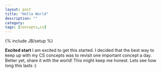 ```yaml
---
layout: post
title: "Hello World"
description: ""
category: 
tags: [concepts,cs]
---
```

{% include JB/setup %}

**Excited start**
I am excited to get this started. I decided that the best way to keep up with my CS concepts was to revisit one important concept a day. Better yet, share it with the world!
This might keep me honest. Lets see how long this lasts :)
